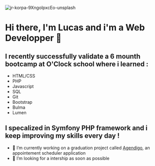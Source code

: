 ![jr-korpa-9XngoIpxcEo-unsplash](https://user-images.githubusercontent.com/70516001/111295014-34b6da80-864b-11eb-988b-11816494f564.jpg)
# Hi there, I'm Lucas and i'm a Web Developper 👋

## I recently successfully validate a 6 mounth bootcamp at O'Clock school where i learned :

- HTML/CSS
- PHP
- Javascript
- SQL
- Git
- Bootstrap
- Bulma
- Lumen

## I specalized in Symfony PHP framework and i keep improving my skills every day !

- 🔭 I’m currently working on a graduation project called [Agendigo](http://agendigo-projet.surge.sh), an appointement scheduler application
- 👯 I’m looking for a intership as soon as possible 

<!--
**LucasCRENAIS/LucasCRENAIS** is a ✨ _special_ ✨ repository because its `README.md` (this file) appears on your GitHub profile.



